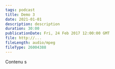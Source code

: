 ```yaml
---
tags: podcast
title: Demo 3
date: 2021-01-01
description: description
duration: 30:00
publicationDate: Fri, 24 Feb 2017 12:00:00 GMT
file: http://...
fileLength: audio/mpeg
fileType: 26004388
---
```


Contenu s